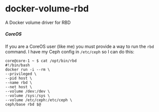 # docker-volume-rbd
A Docker volume driver for RBD

##### CoreOS
If you are a CoreOS user (like me) you must provide a way to run the `rbd` command.
I have my Ceph config in `/etc/ceph` so I can do this:
```
core@core-1 ~ $ cat /opt/bin/rbd
#!/bin/bash
docker run -i --rm \
--privileged \
--pid host \
--name rbd \
--net host \
--volume /dev:/dev \
--volume /sys:/sys \
--volume /etc/ceph:/etc/ceph \
ceph/base rbd $@
```
